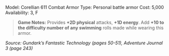Model: Corellian 611 Combat Armor
Type: Personal battle armor
Cost: 5,000
Availability: 3, F

> **Game Notes:** 
> Provides **+2D physical** attacks, **+1D energy**. Add **+10 to the difficulty number of any swimming** rolls made while wearing this armor.

*Source: Gundark’s Fantastic Technology (pages 50-51), Adventure Journal 3 (page 243)*